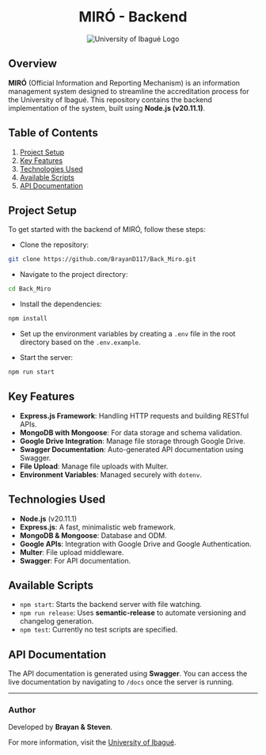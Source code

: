 <h1 align="center">MIRÓ - Backend</h1>

<p align="center">
  <img src="https://lh5.googleusercontent.com/proxy/G-mVSy0KJv_Gin7Fp58xKKdJuVcdmU705gREkBiPheH1NlAR-HkaEde-_x3tRjCyssQe5hpbV_3EXC95ocYouhOxxU6eMKdeMogTy9mksHZ4_SBdKG-5u-O8LsoMuMRLUMpurHwr8FwSVQlrHZTtRLF524WCz5nu-gK9xv9XN4-7" alt="University of Ibagué Logo" />
</p>

## Overview

**MIRÓ** (Official Information and Reporting Mechanism) is an information management system designed to streamline the accreditation process for the University of Ibagué. This repository contains the backend implementation of the system, built using **Node.js (v20.11.1)**.

## Table of Contents

1. [Project Setup](#project-setup)
2. [Key Features](#key-features)
3. [Technologies Used](#technologies-used)
4. [Available Scripts](#available-scripts)
5. [API Documentation](#api-documentation)

## Project Setup

To get started with the backend of MIRÓ, follow these steps:

- Clone the repository:

```bash
git clone https://github.com/BrayanD117/Back_Miro.git
```

- Navigate to the project directory:

```bash
cd Back_Miro
```

- Install the dependencies:

```bash
npm install
```

- Set up the environment variables by creating a `.env` file in the root directory based on the `.env.example`.

- Start the server:

```bash
npm run start
```

## Key Features

- **Express.js Framework**: Handling HTTP requests and building RESTful APIs.
- **MongoDB with Mongoose**: For data storage and schema validation.
- **Google Drive Integration**: Manage file storage through Google Drive.
- **Swagger Documentation**: Auto-generated API documentation using Swagger.
- **File Upload**: Manage file uploads with Multer.
- **Environment Variables**: Managed securely with `dotenv`.

## Technologies Used

- **Node.js** (v20.11.1)
- **Express.js**: A fast, minimalistic web framework.
- **MongoDB & Mongoose**: Database and ODM.
- **Google APIs**: Integration with Google Drive and Google Authentication.
- **Multer**: File upload middleware.
- **Swagger**: For API documentation.

## Available Scripts

- `npm start`: Starts the backend server with file watching.
- `npm run release`: Uses **semantic-release** to automate versioning and changelog generation.
- `npm test`: Currently no test scripts are specified.

## API Documentation

The API documentation is generated using **Swagger**. You can access the live documentation by navigating to `/docs` once the server is running.

---

### Author

Developed by **Brayan & Steven**.

For more information, visit the [University of Ibagué](https://www.unibague.edu.co).
